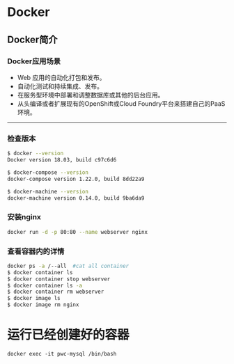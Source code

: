# Docker

## Docker简介

### Docker应用场景

- Web 应用的自动化打包和发布。
- 自动化测试和持续集成、发布。
- 在服务型环境中部署和调整数据库或其他的后台应用。
- 从头编译或者扩展现有的OpenShift或Cloud Foundry平台来搭建自己的PaaS环境。

------

### 检查版本

```bash
$ docker --version
Docker version 18.03, build c97c6d6

$ docker-compose --version
docker-compose version 1.22.0, build 8dd22a9

$ docker-machine --version
docker-machine version 0.14.0, build 9ba6da9
```

### 安装nginx

```bash
docker run -d -p 80:80 --name webserver nginx
```

### 查看容器内的详情

```bash
docker ps -a /--all  #cat all container
$ docker container ls
$ docker container stop webserver
$ docker container ls -a
$ docker container rm webserver
$ docker image ls
$ docker image rm nginx
```

# 运行已经创建好的容器

```shell
docker exec -it pwc-mysql /bin/bash
```


